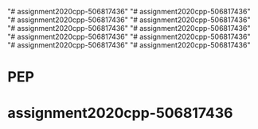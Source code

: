"# assignment2020cpp-506817436" 
"# assignment2020cpp-506817436" 
"# assignment2020cpp-506817436" 
"# assignment2020cpp-506817436" 
"# assignment2020cpp-506817436" 
"# assignment2020cpp-506817436" 
"# assignment2020cpp-506817436" 
"# assignment2020cpp-506817436" 
"# assignment2020cpp-506817436" 
"# assignment2020cpp-506817436" 
# PEP
# assignment2020cpp-506817436

